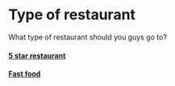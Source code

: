 # Type of restaurant
What type of restaurant should you guys go to?

#### [5 star restaurant](restaurants/5-Star)
#### [Fast food](restaurants/Fast-food)